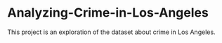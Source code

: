 # Analyzing-Crime-in-Los-Angeles
This project is an exploration of the dataset about crime in Los Angeles.
